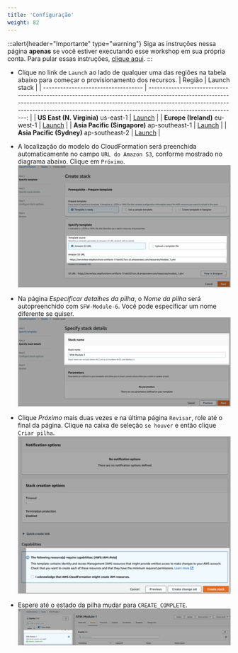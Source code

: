 ```yaml
---
title: 'Configuração'
weight: 82
---
```


:::alert{header="Importante" type="warning"}
Siga as instruções nessa página **apenas** se você estiver executando esse workshop em sua própria conta. Para pular essas instruções, [clique aqui](../step-3).
:::

- Clique no link de `Launch` ao lado de qualquer uma das regiões na tabela abaixo para começar o provisionamento dos recursos.
  | Região | Launch stack |
  | ----------------------------------- | -------------------------------------------------------------------------------------------------------------------------------------------------------------------------------------------------------------------------------------------------------------: |
  | **US East (N. Virginia)** us-east-1 | [Launch](https://console.aws.amazon.com/cloudformation/home?region=us-east-1#/stacks/create/template?stackName=SFW-Module-6&templateURL=https://serverless-stepfunctions-artifacts-17oiei2i27urc.s3.amazonaws.com/resources/module_6.yml) |
  | **Europe (Ireland)** eu-west-1 | [Launch](https://console.aws.amazon.com/cloudformation/home?region=eu-west-1#/stacks/create/template?stackName=SFW-Module-6&templateURL=https://serverless-stepfunctions-artifacts-17oiei2i27urc.s3.amazonaws.com/resources/module_6.yml) |
  | **Asia Pacific (Singapore)** ap-southeast-1 | [Launch](https://console.aws.amazon.com/cloudformation/home?region=ap-southeast-1#/stacks/create/template?stackName=SFW-Module-6&templateURL=https://serverless-stepfunctions-artifacts-17oiei2i27urc.s3.amazonaws.com/resources/module_6.yml) |
  | **Asia Pacific (Sydney)** ap-southeast-2 | [Launch](https://console.aws.amazon.com/cloudformation/home?region=ap-southeast-2#/stacks/create/template?stackName=SFW-Module-6&templateURL=https://serverless-stepfunctions-artifacts-17oiei2i27urc.s3.amazonaws.com/resources/module_6.yml) |

- A localização do modelo do CloudFormation será preenchida automaticamente no campo `URL do Amazon S3`, conforme mostrado no diagrama abaixo. Clique em `Próximo`.
  ![CloudFormation specify template](/static/img/setup/setup-cloudformation-specify-template.png)
- Na página _Especificar detalhes da pilha_, o _Nome da pilha_ será autopreenchido com `SFW-Module-6`. Você pode especificar um nome diferente se quiser.
  ![CloudFormation stack name](/static/img/setup/setup-cloudformation-stack-name.png)
- Clique _Próximo_ mais duas vezes e na última página `Revisar`, role até o final da página. Clique na caixa de seleção `se houver` e então clique `Criar pilha`.
  ![CloudFormation create stack](/static/img/setup/setup-cloudformation-create-stack.png)
- Espere até o estado da pilha mudar para `CREATE_COMPLETE`.
  ![CloudFormation stack complete](/static/img/setup/setup-cloudformation-create-complete.png)
